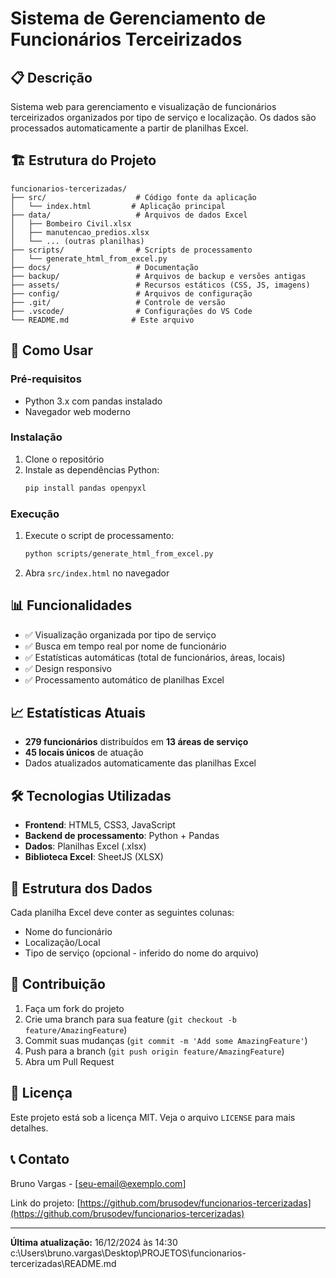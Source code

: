 # Sistema de Gerenciamento de Funcionários Terceirizados

## 📋 Descrição

Sistema web para gerenciamento e visualização de funcionários terceirizados organizados por tipo de serviço e localização. Os dados são processados automaticamente a partir de planilhas Excel.

## 🏗️ Estrutura do Projeto

```
funcionarios-tercerizadas/
├── src/                    # Código fonte da aplicação
│   └── index.html         # Aplicação principal
├── data/                   # Arquivos de dados Excel
│   ├── Bombeiro Civil.xlsx
│   ├── manutencao_predios.xlsx
│   └── ... (outras planilhas)
├── scripts/                # Scripts de processamento
│   └── generate_html_from_excel.py
├── docs/                   # Documentação
├── backup/                 # Arquivos de backup e versões antigas
├── assets/                 # Recursos estáticos (CSS, JS, imagens)
├── config/                 # Arquivos de configuração
├── .git/                   # Controle de versão
├── .vscode/                # Configurações do VS Code
└── README.md              # Este arquivo
```

## 🚀 Como Usar

### Pré-requisitos
- Python 3.x com pandas instalado
- Navegador web moderno

### Instalação
1. Clone o repositório
2. Instale as dependências Python:
   ```bash
   pip install pandas openpyxl
   ```

### Execução
1. Execute o script de processamento:
   ```bash
   python scripts/generate_html_from_excel.py
   ```
2. Abra `src/index.html` no navegador

## 📊 Funcionalidades

- ✅ Visualização organizada por tipo de serviço
- ✅ Busca em tempo real por nome de funcionário
- ✅ Estatísticas automáticas (total de funcionários, áreas, locais)
- ✅ Design responsivo
- ✅ Processamento automático de planilhas Excel

## 📈 Estatísticas Atuais

- **279 funcionários** distribuídos em **13 áreas de serviço**
- **45 locais únicos** de atuação
- Dados atualizados automaticamente das planilhas Excel

## 🛠️ Tecnologias Utilizadas

- **Frontend**: HTML5, CSS3, JavaScript
- **Backend de processamento**: Python + Pandas
- **Dados**: Planilhas Excel (.xlsx)
- **Biblioteca Excel**: SheetJS (XLSX)

## 📝 Estrutura dos Dados

Cada planilha Excel deve conter as seguintes colunas:
- Nome do funcionário
- Localização/Local
- Tipo de serviço (opcional - inferido do nome do arquivo)

## 🤝 Contribuição

1. Faça um fork do projeto
2. Crie uma branch para sua feature (`git checkout -b feature/AmazingFeature`)
3. Commit suas mudanças (`git commit -m 'Add some AmazingFeature'`)
4. Push para a branch (`git push origin feature/AmazingFeature`)
5. Abra um Pull Request

## 📄 Licença

Este projeto está sob a licença MIT. Veja o arquivo `LICENSE` para mais detalhes.

## 📞 Contato

Bruno Vargas - [seu-email@exemplo.com]

Link do projeto: [https://github.com/brusodev/funcionarios-tercerizadas](https://github.com/brusodev/funcionarios-tercerizadas)

---

**Última atualização:** 16/12/2024 às 14:30</content>
<parameter name="filePath">c:\Users\bruno.vargas\Desktop\PROJETOS\funcionarios-tercerizadas\README.md